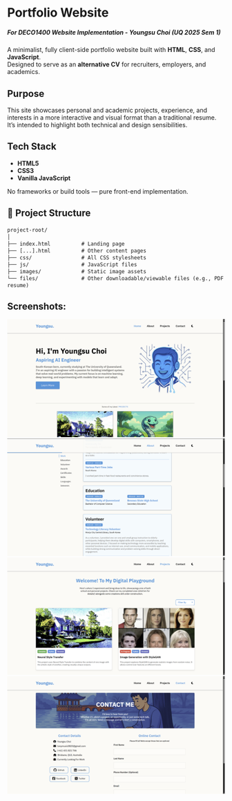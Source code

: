 # Portfolio Website
##### For DECO1400 Website Implementation - Youngsu Choi (UQ 2025 Sem 1)

A minimalist, fully client-side portfolio website built with **HTML**, **CSS**, and **JavaScript**.  
Designed to serve as an **alternative CV** for recruiters, employers, and academics.

## Purpose

This site showcases personal and academic projects, experience, and interests in a more interactive and visual format than a traditional resume. It’s intended to highlight both technical and design sensibilities.

## Tech Stack

- **HTML5**
- **CSS3**
- **Vanilla JavaScript**

No frameworks or build tools — pure front-end implementation.

## 📂 Project Structure
```
project-root/
│
├── index.html          # Landing page
├── [...].html          # Other content pages
├── css/                # All CSS stylesheets
├── js/                 # JavaScript files
├── images/             # Static image assets
└── files/              # Other downloadable/viewable files (e.g., PDF resume)
```

## Screenshots:
![Home](files/Home.png)
![About](files/About.png)
![Projects](files/Projects.png)
![Contact](files/Contact.png)




